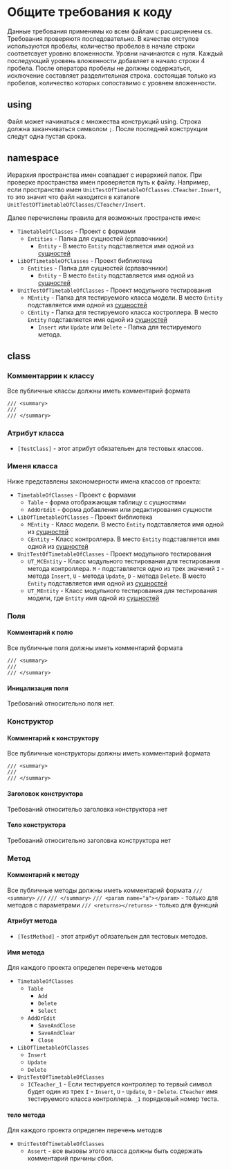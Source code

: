 # Общите требования к коду

Данные требования применимы ко всем файлам с расширением cs. Требования проверяютя последовательно. В качестве отступов используются пробелы, количество пробелов в начале строки соответсвует уровню вложенности. Уровни начинаются с нуля. Каждый последующий уровень вложенности добавляет в начало строки 4 пробела. После оператора пробелы не должны содержаться, исключение составляет разделительная строка. состоящая только из пробелов, количество которых сопоставимо с уровнем вложенности. 

## using

Файл может начинаться с множества конструкций using. Строка должна заканчиваться символом `;`. После последней конструкции следут одна пустая срока.

## namespace

Иерархия пространства имен совпадает с иерархией папок. При проверке пространства имен проверяется путь к файлу. 
Например, если пространство имен `UnitTestOfTimetableOfClasses.CTeacher.Insert`, то это значит что файл находится в каталоге `UnitTestOfTimetableOfClasses/CTeacher/Insert`.

Далее перечислены правила для возможных пространств имен:
- `TimetableOfClasses` - Проект с формами
   - `Entities` - Папка для сущностей (српавочники)
	  - `Entity` - В место `Entity` подставляется имя одной из [сущностей](/Docs/entities.md)
- `LibOfTimetableOfClasses` - Проект библиотека
   - `Entities` - Папка для сущностей (српавочники)
	  - `Entity` - В место `Entity` подставляется имя одной из [сущностей](/Docs/entities.md)
- `UnitTestOfTimetableOfClasses` - Проект модульного тестирования
   - `MEntity` - Папка для тестируемого класса модели. В место `Entity` подставляется имя одной из [сущностей](/Docs/entities.md)
   - `СEntity` - Папка для тестируемого класса костроллера. В место `Entity` подставляется имя одной из [сущностей](/Docs/entities.md)
      - `Insert` или `Update` или `Delete` - Папка для тестируемого метода.

## class

### Комментаррии к классу

Все публичные классы должны иметь комментарий формата
```
/// <summary>
/// 
/// </summary>
```

### Атрибут класса

- `[TestClass]` - этот атрибут обязательен для тестовых классов.

### Именя класса

Ниже представлены закономерности имена классов от проекта:
- `TimetableOfClasses` - Проект с формами
   - `Table` - форма отображающая таблицу с сущностями
   - `AddOrEdit` - форма добавления или редактирования сущности
- `LibOfTimetableOfClasses` - Проект библиотека
   - `MEntity` - Класс модели. В место `Entity` подставляется имя одной из [сущностей](/Docs/entities.md)
   - `СEntity` - Класс контроллера. В место `Entity` подставляется имя одной из [сущностей](/Docs/entities.md)
- `UnitTestOfTimetableOfClasses` - Проект модульного тестирования
   - `UT_MСEntity` - Класс модульного тестирования для тестирования метода контроллера. `M` - подставляется одно из трех значений `I` - метода `Insert`, `U` - метода `Update`, `D` - метода `Delete`. В место `Entity` подставляется имя одной из [сущностей](/Docs/entities.md)
   - `UT_MEntity` - Класс модульного тестирования для тестирования модели, где `Entity` имя одной из [сущностей](/Docs/entities.md)

### Поля

#### Комментарий к полю

Все публичные поля должны иметь комментарий формата
```
/// <summary>
/// 
/// </summary>
```

#### Иницализация поля

Требований относительно поля нет.

### Конструктор

#### Комментарий к конструктору

Все публичные конструкторы должны иметь комментарий формата
```
/// <summary>
/// 
/// </summary>
```

#### Заголовок конструктора

Требований относительо заголовка конструктора нет

#### Тело конструктора

Требований относительно заголовка конструктора нет

### Метод

#### Комментарий к методу

Все публичные методы должны иметь комментарий формата
`/// <summary>`
`///`
`/// </summary>`
`/// <param name="a"></param>` - только для методов с параметрами
`/// <returns></returns>` - только для функций

#### Атрибут метода

- `[TestMethod]` - этот атрибут обязательен для тестовых методов.

#### Имя метода

Для каждого проекта определен перечень методов
- `TimetableOfClasses`
   - `Table`
      - `Add`
	  - `Delete`
	  - `Select`
   - `AddOrEdit`
      - `SaveAndClose`
	  - `SaveAndClear`
	  - `Close`
- `LibOfTimetableOfClasses`
   - `Insert`
   - `Update`
   - `Delete`
- `UnitTestOfTimetableOfClasses`
   - `ICTeacher_1` - Если тестируется контроллер то тервый символ будет один из трех `I` - `Insert`, `U` - `Update`, `D` - `Delete`. `CTeacher` имя тестируемого класса контроллера. `_1` порядковый номер теста.

#### тело метода

Для каждого проекта определен перечень методов
- `UnitTestOfTimetableOfClasses`
   - `Assert` - все вызовы этого класса должны быть содержать комментарий причины сбоя.
